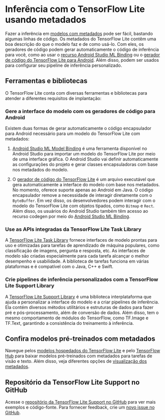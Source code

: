 # Inferência com o TensorFlow Lite usando metadados

Fazer a inferência em [modelos com metadados](../models/convert/metadata.md) pode ser fácil, bastando algumas linhas de código. Os metadados do TensorFlow Lite contêm uma boa descrição do que o modelo faz e de como usá-lo. Com eles, os geradores de código podem gerar automaticamente o código de inferência para você, como ao usar o [recurso Android Studio ML Binding](codegen.md#mlbinding) ou o [gerador de código do TensorFlow Lite para Android](codegen.md#codegen). Além disso, podem ser usados para configurar seu pipeline de inferência personalizado.

## Ferramentas e bibliotecas

O TensorFlow Lite conta com diversas ferramentas e bibliotecas para atender a diferentes requisitos de implantação:

### Gere a interface do modelo com os geradores de código para Android

Existem duas formas de gerar automaticamente o código encapsulador para Android necessário para um modelo do TensorFlow Lite com metadados:

1. [Android Studio ML Model Binding](codegen.md#mlbinding) é uma ferramenta disponível no Android Studio para importar um modelo do TensorFlow Lite por meio de uma interface gráfica. O Android Studio vai definir automaticamente as configurações do projeto e gerar classes encapsuladoras com base nos metadados do modelo.

2. O [gerador de código do TensorFlow Lite](codegen.md#codegen) é um arquivo executável que gera automaticamente a interface do modelo com base nos metadados. No momento, oferece suporte apenas ao Android em Java. O código encapsulador remove a necessidade de interagir diretamente com o `ByteBuffer`. Em vez disso, os desenvolvedores podem interagir com o modelo do TensorFlow Lite com objetos tipados, como `Bitmap` e `Rect`. Além disso, os usuários do Android Studio também têm acesso ao recurso codegen por meio do [Android Studio ML Binding](codegen.md#mlbinding).

### Use as APIs integradas da TensorFlow Lite Task Library

A [TensorFlow Lite Task Library](task_library/overview.md) fornece interfaces de modelo prontas para uso e otimizadas para tarefas de aprendizado de máquina populares, como classificação de imagens, pergunta e resposta, etc. As interfaces de modelo são criadas especialmente para cada tarefa alcançar o melhor desempenho e usabilidade. A biblioteca de tarefas funciona em várias plataformas e é compatível com o Java, C++ e Swift.

### Crie pipelines de inferência personalizados com a TensorFlow Lite Support Library

A [TensorFlow Lite Support Library](lite_support.md) é uma biblioteca interplataforma que ajuda a personalizar a interface do modelo e a criar pipelines de inferência. Ela contém diversos métodos utilitários e estruturas de dados para fazer pré e pós-processamento, além de conversão de dados. Além disso, tem o mesmo comportamento de módulos do TensorFlow, como TF.Image e TF.Text, garantindo a consistência do treinamento à inferência.

## Confira modelos pré-treinados com metadados

Navegue pelos [modelos hospedados do TensorFlow Lite](https://www.tensorflow.org/lite/guide/hosted_models) e pelo [TensorFlow Hub](https://tfhub.dev/s?deployment-format=lite) para baixar modelos pré-treinados com metadados para tarefas de visão e texto. Além disso, veja diferentes opções de [visualização dos metadados](../models/convert/metadata.md#visualize-the-metadata).

## Repositório da TensorFlow Lite Support no GitHub

Acesse o [repositório da TensorFlow Lite Support no GitHub](https://github.com/tensorflow/tflite-support) para ver mais exemplos e código-fonte. Para fornecer feedback, crie um [novo issue no GitHub](https://github.com/tensorflow/tflite-support/issues/new).
